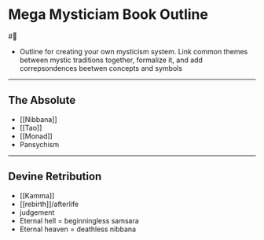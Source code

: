 # Mega Mysticiam Book Outline

#💭 

- Outline for creating your own mysticism system. Link common themes between mystic traditions together, formalize it, and add correpsondences beetwen concepts and symbols

---

## The Absolute

- [[Nibbana]]
- [[Tao]]
- [[Monad]]
- Pansychism

---

## Devine Retribution 

- [[Kamma]]
- [[rebirth]]/afterlife
- judgement
- Eternal hell = beginningless samsara
- Eternal heaven = deathless nibbana